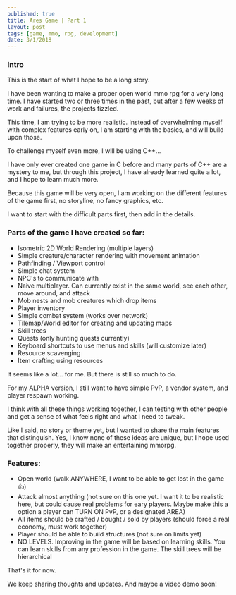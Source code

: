 ```yaml
---
published: true
title: Ares Game | Part 1
layout: post
tags: [game, mmo, rpg, development]
date: 3/1/2018
---
```


### Intro

This is the start of what I hope to be a long story.

I have been wanting to make a proper open world mmo rpg for a very long time. I have started two or three times in the past, but after a few weeks of work and failures, the projects fizzled.

This time, I am trying to be more realistic. Instead of overwhelming myself with complex features early on, I am starting with the basics, and will build upon those.

To challenge myself even more, I will be using C++...

I have only ever created one game in C before and many parts of C++ are a mystery to me, but through this project, I have already learned quite a lot, and I hope to learn much more.

Because this game will be very open, I am working on the different features of the game first, no storyline, no fancy graphics, etc.

I want to start with the difficult parts first, then add in the details.

### Parts of the game I have created so far:

- Isometric 2D World Rendering (multiple layers)
- Simple creature/character rendering with movement animation
- Pathfinding / Viewport control
- Simple chat system
- NPC's to communicate with
- Naive multiplayer. Can currently exist in the same world, see each other, move around, and attack
- Mob nests and mob creatures which drop items
- Player inventory
- Simple combat system (works over network)
- Tilemap/World editor for creating and updating maps
- Skill trees
- Quests (only hunting quests currently)
- Keyboard shortcuts to use menus and skills (will customize later)
- Resource scavenging
- Item crafting using resources

It seems like a lot... for me. But there is still so much to do.

For my ALPHA version, I still want to have simple PvP, a vendor system, and player respawn working.

I think with all these things working together, I can testing with other people and get a sense of what feels right and what I need to tweak.

Like I said, no story or theme yet, but I wanted to share the main features that distinguish. Yes, I know none of these ideas are unique, but I hope used together properly, they will make an entertaining mmorpg.

### Features:

- Open world (walk ANYWHERE, I want to be able to get lost in the game 👍)
- Attack almost anything (not sure on this one yet. I want it to be realistic here, but could cause real problems for eary players. Maybe make this a option a player can TURN ON PvP, or a designated AREA)
- All items should be crafted / bought / sold by players (should force a real economy, must work together)
- Player should be able to build structures (not sure on limits yet)
- NO LEVELS. Improving in the game will be based on learning skills. You can learn skills from any profession in the game. The skill trees will be hierarchical

That's it for now.

We keep sharing thoughts and updates. And maybe a video demo soon!
